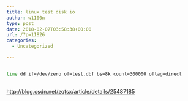 ```yaml
---
title: linux test disk io
author: w1100n
type: post
date: 2018-02-07T03:58:38+00:00
url: /?p=11826
categories:
  - Uncategorized

---
```

```bash
  
time dd if=/dev/zero of=test.dbf bs=8k count=300000 oflag=direct
  
```

http://blog.csdn.net/zqtsx/article/details/25487185